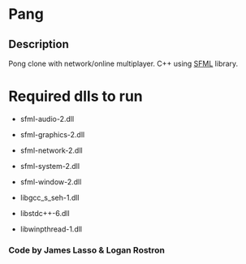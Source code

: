 # Pang
## Description
Pong clone with network/online multiplayer.
C++ using [SFML](https://www.sfml-dev.org/) library.

# Required dlls to run

- sfml-audio-2.dll
- sfml-graphics-2.dll
- sfml-network-2.dll
- sfml-system-2.dll
- sfml-window-2.dll

- libgcc_s_seh-1.dll
- libstdc++-6.dll
- libwinpthread-1.dll

### Code by James Lasso & Logan Rostron

